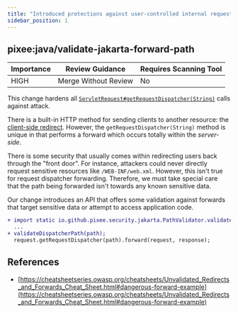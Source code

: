 ```yaml
---
title: "Introduced protections against user-controlled internal request forwarding"
sidebar_position: 1
---
```


## pixee:java/validate-jakarta-forward-path 

| Importance  | Review Guidance      | Requires Scanning Tool |
|-------------|----------------------|------------------------|
| HIGH | Merge Without Review | No     |

This change hardens all [`ServletRequest#getRequestDispatcher(String)`](https://docs.oracle.com/javaee/7/api/javax/servlet/ServletRequest.html#getRequestDispatcher-java.lang.String-) calls against attack.

There is a built-in HTTP method for sending clients to another resource: the [client-side redirect](https://developer.mozilla.org/en-US/docs/Web/HTTP/Redirections). However, the `getRequestDispatcher(String)` method is unique in that performs a forward which occurs totally within the _server-side_.

There is some security that usually comes within redirecting users back through the "front door". For instance, attackers could never directly request sensitive resources like `/WEB-INF/web.xml`. However, this isn't true for request dispatcher forwarding. Therefore, we must take special care that the path being forwarded isn't towards any known sensitive data.

Our change introduces an API that offers some validation against forwards that target sensitive data or attempt to access application code.

```diff
+ import static io.github.pixee.security.jakarta.PathValidator.validateDispatcherPath;
  ...
+ validateDispatcherPath(path);
  request.getRequestDispatcher(path).forward(request, response);
```


## References
 * [https://cheatsheetseries.owasp.org/cheatsheets/Unvalidated_Redirects_and_Forwards_Cheat_Sheet.html#dangerous-forward-example](https://cheatsheetseries.owasp.org/cheatsheets/Unvalidated_Redirects_and_Forwards_Cheat_Sheet.html#dangerous-forward-example)

